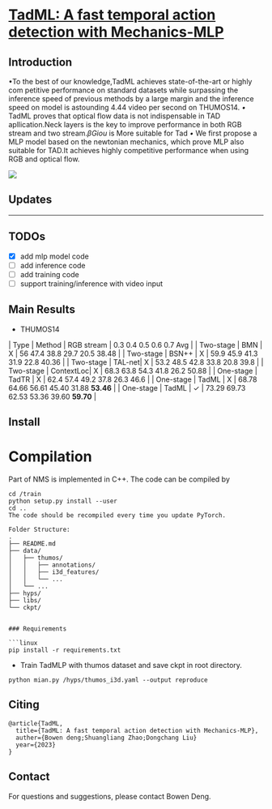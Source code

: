 # [TadML: A fast temporal action detection with Mechanics-MLP](https://github.com/BonedDeng/TadML)



## Introduction

•To the best of our knowledge,TadML achieves state-of-the-art or highly com petitive performance on standard datasets while surpassing the inference speed of previous methods by a large margin and the inference speed on model is astounding 4.44 video per second on THUMOS14.
*•* TadML proves that optical flow data is not indispensable in TAD apllication.Neck layers is the key to improve performance in both RGB stream and two stream.*βGiou* is More suitable for Tad
*•* We first propose a MLP model based on the newtonian mechanics, which prove MLP also suitable for TAD.It achieves highly competitive performance when using RGB and optical flow.

![](./Figure.jpg)

## Updates

---

## TODOs



- [x]  add mlp model code
- [ ] add inference code
- [ ] add training code
- [ ] support training/inference with video input

## Main Results

- THUMOS14

| Type      | Method | RGB stream | 0.3	0.4	0.5	0.6	0.7	Avg |
| Two-stage | BMN    | X          | 56    47.4  38.8  29.7  20.5  38.48    |
| Two-stage | BSN++  | X          | 59.9  45.9  41.3  31.9  22.8  40.36    |
| Two-stage | TAL-net| X          | 53.2  48.5  42.8  33.8  20.8  39.8     |
| Two-stage | ContextLoc| X        | 68.3  63.8  54.3  41.8  26.2  50.88    |
| One-stage | TadTR  |  X         | 62.4  57.4  49.2  37.8  26.3  46.6     |
| One-stage | TadML  | X          | 68.78 64.66 56.61 45.40 31.88 **53.46**    |
| One-stage | TadML  | ✓          | 73.29 69.73 62.53 53.36 39.60 **59.70**    |

## Install
# Compilation

Part of NMS is implemented in C++. The code can be compiled by

```shell
cd /train
python setup.py install --user
cd ..
The code should be recompiled every time you update PyTorch.

Folder Structure:
.
├── README.md
├── data/
│   ├── thumos/
│   │   ├── annotations/
│   │   ├── i3d_features/
│   │   └── ...
│   └── ...
├── hyps/
├── libs/
└── ckpt/


### Requirements

```linux
pip install -r requirements.txt
```
* Train TadMLP with thumos dataset and save ckpt in root directory.
```shell
python mian.py /hyps/thumos_i3d.yaml --output reproduce
```


## Citing

```
@article{TadML,
  title={TadML: A fast temporal action detection with Mechanics-MLP},
  auther={Bowen deng;Shuangliang Zhao;Dongchang Liu}
  year={2023}
}
```

## Contact

For questions and suggestions, please contact Bowen Deng.
